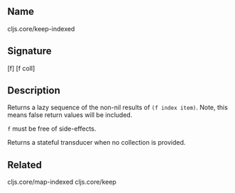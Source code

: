 ## Name
cljs.core/keep-indexed

## Signature
[f]
[f coll]

## Description

Returns a lazy sequence of the non-nil results of `(f index item)`. Note, this
means false return values will be included.

`f` must be free of side-effects.

Returns a stateful transducer when no collection is provided.

## Related
cljs.core/map-indexed
cljs.core/keep
